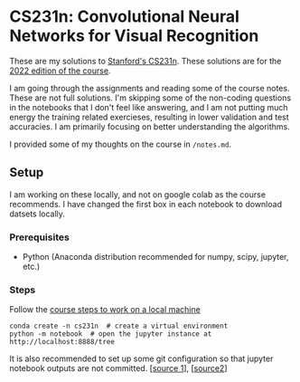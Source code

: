 # CS231n: Convolutional Neural Networks for Visual Recognition

These are my solutions to [Stanford's CS231n](https://cs231n.github.io/). These solutions are for the [2022 edition of the course](http://cs231n.stanford.edu/2022/).

I am going through the assignments and reading some of the course notes. These are not full solutions. I'm skipping some of the non-coding questions in the notebooks that I don't feel like answering, and I am not putting much energy the training related exercieses, resulting in lower validation and test accuracies. I am primarily focusing on better understanding the algorithms.

I provided some of my thoughts on the course in `/notes.md`.

## Setup
I am working on these locally, and not on google colab as the course recommends. I have changed the first box in each notebook to download datsets locally.

### Prerequisites

* Python (Anaconda distribution recommended for numpy, scipy, jupyter, etc.)

### Steps

Follow the [course steps to work on a local machine](https://cs231n.github.io/setup-instructions/#working-locally-on-your-machine)
```
conda create -n cs231n  # create a virtual environment
python -m notebook  # open the jupyter instance at http://localhost:8888/tree
```

It is also recommended to set up some git configuration so that jupyter notebook outputs are not committed. [[source 1](https://gist.github.com/33eyes/431e3d432f73371509d176d0dfb95b6e)], [[source2](https://stackoverflow.com/questions/28908319/how-to-clear-jupyter-notebooks-output-in-all-cells-from-the-linux-terminal)]

